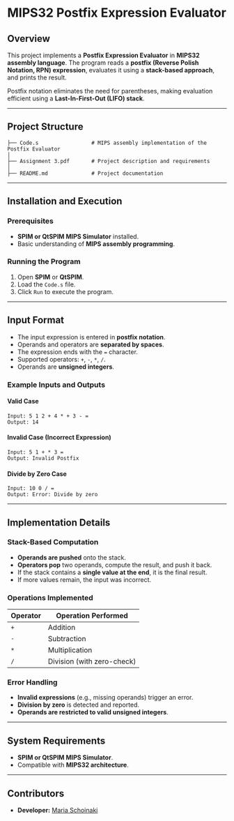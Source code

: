 # MIPS32 Postfix Expression Evaluator

## Overview
This project implements a **Postfix Expression Evaluator** in **MIPS32 assembly language**. The program reads a **postfix (Reverse Polish Notation, RPN) expression**, evaluates it using a **stack-based approach**, and prints the result. 

Postfix notation eliminates the need for parentheses, making evaluation efficient using a **Last-In-First-Out (LIFO) stack**.

---

## Project Structure
```
├── Code.s                 # MIPS assembly implementation of the Postfix Evaluator
│
├── Assignment 3.pdf       # Project description and requirements
│
├── README.md              # Project documentation
```

---

## Installation and Execution
### Prerequisites
- **SPIM or QtSPIM MIPS Simulator** installed.
- Basic understanding of **MIPS assembly programming**.

### Running the Program
1. Open **SPIM** or **QtSPIM**.
2. Load the `Code.s` file.
3. Click `Run` to execute the program.

---

## Input Format
- The input expression is entered in **postfix notation**.
- Operands and operators are **separated by spaces**.
- The expression ends with the `=` character.
- Supported operators: `+`, `-`, `*`, `/`.
- Operands are **unsigned integers**.

### Example Inputs and Outputs
#### **Valid Case**
```
Input: 5 1 2 + 4 * + 3 - =
Output: 14
```

#### **Invalid Case (Incorrect Expression)**
```
Input: 5 1 + * 3 =
Output: Invalid Postfix
```

#### **Divide by Zero Case**
```
Input: 10 0 / =
Output: Error: Divide by zero
```

---

## Implementation Details
### **Stack-Based Computation**
- **Operands are pushed** onto the stack.
- **Operators pop** two operands, compute the result, and push it back.
- If the stack contains a **single value at the end**, it is the final result.
- If more values remain, the input was incorrect.

### **Operations Implemented**
| Operator | Operation Performed |
|----------|---------------------|
| `+` | Addition |
| `-` | Subtraction |
| `*` | Multiplication |
| `/` | Division (with zero-check) |

### **Error Handling**
- **Invalid expressions** (e.g., missing operands) trigger an error.
- **Division by zero** is detected and reported.
- **Operands are restricted to valid unsigned integers**.

---

## System Requirements
- **SPIM or QtSPIM MIPS Simulator**.
- Compatible with **MIPS32 architecture**.

---

## Contributors
- **Developer:** [Maria Schoinaki](https://github.com/MariaSchoinaki)